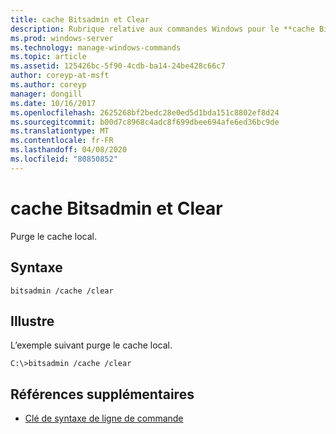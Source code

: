 ```yaml
---
title: cache Bitsadmin et Clear
description: Rubrique relative aux commandes Windows pour le **cache Bitsadmin et Clear**, qui purge le cache local.
ms.prod: windows-server
ms.technology: manage-windows-commands
ms.topic: article
ms.assetid: 125426bc-5f90-4cdb-ba14-24be428c66c7
author: coreyp-at-msft
ms.author: coreyp
manager: dongill
ms.date: 10/16/2017
ms.openlocfilehash: 2625268bf2bedc28e0ed5d1bda151c8802ef8d24
ms.sourcegitcommit: b00d7c8968c4adc8f699dbee694afe6ed36bc9de
ms.translationtype: MT
ms.contentlocale: fr-FR
ms.lasthandoff: 04/08/2020
ms.locfileid: "80850852"
---
```

# <a name="bitsadmin-cache-and-clear"></a>cache Bitsadmin et Clear

Purge le cache local.

## <a name="syntax"></a>Syntaxe

```
bitsadmin /cache /clear
```

## <a name="examples"></a><a name=BKMK_examples></a>Illustre

L’exemple suivant purge le cache local.

```
C:\>bitsadmin /cache /clear
```

## <a name="additional-references"></a>Références supplémentaires

- [Clé de syntaxe de ligne de commande](command-line-syntax-key.md)
